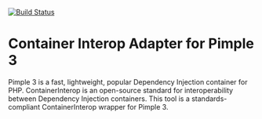 [![Build Status](https://travis-ci.org/Sam-Burns/pimple3-containerinterop.svg?branch=master)](https://travis-ci.org/Sam-Burns/pimple3-containerinterop)

Container Interop Adapter for Pimple 3
======================================

Pimple 3 is a fast, lightweight, popular Dependency Injection container for PHP.  ContainerInterop is an open-source
standard for interoperability between Dependency Injection containers.  This tool is a standards-compliant
ContainerInterop wrapper for Pimple 3.
